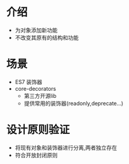 # 介绍
- 为对象添加新功能
- 不改变其原有的结构和功能

# 场景
- ES7 装饰器
- core-decorators
    - 第三方开源lib
    - 提供常用的装饰器(readonly,deprecate...)

# 设计原则验证
- 将现有对象和装饰器进行分离,两者独立存在
- 符合开放封闭原则
